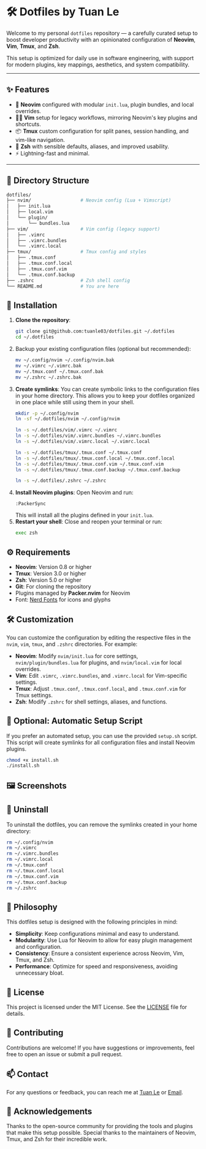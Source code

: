 # 🛠️ Dotfiles by Tuan Le

Welcome to my personal `dotfiles` repository — a carefully curated setup to boost developer productivity with an opinionated configuration of **Neovim**, **Vim**, **Tmux**, and **Zsh**.

This setup is optimized for daily use in software engineering, with support for modern plugins, key mappings, aesthetics, and system compatibility.

---

## ✨ Features

- 🧠 **Neovim** configured with modular `init.lua`, plugin bundles, and local overrides.
- 🧙‍♂️ **Vim** setup for legacy workflows, mirroring Neovim's key plugins and shortcuts.
- 📦 **Tmux** custom configuration for split panes, session handling, and vim-like navigation.
- 🐚 **Zsh** with sensible defaults, aliases, and improved usability.
- ⚡ Lightning-fast and minimal.

---

## 📁 Directory Structure

```bash
dotfiles/
├── nvim/                  # Neovim config (Lua + Vimscript)
│   ├── init.lua
│   ├── local.vim
│   └── plugin/
│       └── bundles.lua
├── vim/                   # Vim config (legacy support)
│   ├── .vimrc
│   ├── .vimrc.bundles
│   └── .vimrc.local
├── tmux/                  # Tmux config and styles
│   ├── .tmux.conf
│   ├── .tmux.conf.local
│   ├── .tmux.conf.vim
│   └── .tmux.conf.backup
├── .zshrc                 # Zsh shell config
└── README.md              # You are here
```

## 🚀 Installation

1. **Clone the repository**:
   ```bash
   git clone git@github.com:tuanle03/dotfiles.git ~/.dotfiles
   cd ~/.dotfiles
   ```
2. Backup your existing configuration files (optional but recommended):
    ```bash
    mv ~/.config/nvim ~/.config/nvim.bak
    mv ~/.vimrc ~/.vimrc.bak
    mv ~/.tmux.conf ~/.tmux.conf.bak
    mv ~/.zshrc ~/.zshrc.bak
    ```
3. **Create symlinks**:
You can create symbolic links to the configuration files in your home directory. This allows you to keep your dotfiles organized in one place while still using them in your shell.
    ```bash
    mkdir -p ~/.config/nvim
    ln -sf ~/.dotfiles/nvim ~/.config/nvim

    ln -s ~/.dotfiles/vim/.vimrc ~/.vimrc
    ln -s ~/.dotfiles/vim/.vimrc.bundles ~/.vimrc.bundles
    ln -s ~/.dotfiles/vim/.vimrc.local ~/.vimrc.local

    ln -s ~/.dotfiles/tmux/.tmux.conf ~/.tmux.conf
    ln -s ~/.dotfiles/tmux/.tmux.conf.local ~/.tmux.conf.local
    ln -s ~/.dotfiles/tmux/.tmux.conf.vim ~/.tmux.conf.vim
    ln -s ~/.dotfiles/tmux/.tmux.conf.backup ~/.tmux.conf.backup

    ln -s ~/.dotfiles/.zshrc ~/.zshrc
    ```
4. **Install Neovim plugins**:
    Open Neovim and run:
    ```vim
    :PackerSync
    ```
    This will install all the plugins defined in your `init.lua`.
5. **Restart your shell**:
    Close and reopen your terminal or run:
    ```bash
    exec zsh
    ```

## ⚙️ Requirements
- **Neovim**: Version 0.8 or higher
- **Tmux**: Version 3.0 or higher
- **Zsh**: Version 5.0 or higher
- **Git**: For cloning the repository
- Plugins managed by **Packer.nvim** for Neovim
- Font: [Nerd Fonts](https://www.nerdfonts.com/) for icons and glyphs

## 🛠️ Customization
You can customize the configuration by editing the respective files in the `nvim`, `vim`, `tmux`, and `.zshrc` directories. For example:
- **Neovim**: Modify `nvim/init.lua` for core settings, `nvim/plugin/bundles.lua` for plugins, and `nvim/local.vim` for local overrides.
- **Vim**: Edit `.vimrc`, `.vimrc.bundles`, and `.vimrc.local` for Vim-specific settings.
- **Tmux**: Adjust `.tmux.conf`, `.tmux.conf.local`, and `.tmux.conf.vim` for Tmux settings.
- **Zsh**: Modify `.zshrc` for shell settings, aliases, and functions.

## 🧪 Optional: Automatic Setup Script
If you prefer an automated setup, you can use the provided `setup.sh` script. This script will create symlinks for all configuration files and install Neovim plugins.
```bash
chmod +x install.sh
./install.sh
```

## 🖼️ Screenshots

## 🧼 Uninstall
To uninstall the dotfiles, you can remove the symlinks created in your home directory:
```bash
rm ~/.config/nvim
rm ~/.vimrc
rm ~/.vimrc.bundles
rm ~/.vimrc.local
rm ~/.tmux.conf
rm ~/.tmux.conf.local
rm ~/.tmux.conf.vim
rm ~/.tmux.conf.backup
rm ~/.zshrc
```

## 🧠 Philosophy
This dotfiles setup is designed with the following principles in mind:
- **Simplicity**: Keep configurations minimal and easy to understand.
- **Modularity**: Use Lua for Neovim to allow for easy plugin management and configuration.
- **Consistency**: Ensure a consistent experience across Neovim, Vim, Tmux, and Zsh.
- **Performance**: Optimize for speed and responsiveness, avoiding unnecessary bloat.

## 📜 License
This project is licensed under the MIT License. See the [LICENSE](LICENSE) file for details.

## 🤝 Contributing
Contributions are welcome! If you have suggestions or improvements, feel free to open an issue or submit a pull request.

## 📫 Contact
For any questions or feedback, you can reach me at [Tuan Le](fb.com/tuanle03) or [Email](mailto:letuanvl03@gmail.com).

## 🙏 Acknowledgements
Thanks to the open-source community for providing the tools and plugins that make this setup possible. Special thanks to the maintainers of Neovim, Tmux, and Zsh for their incredible work.
